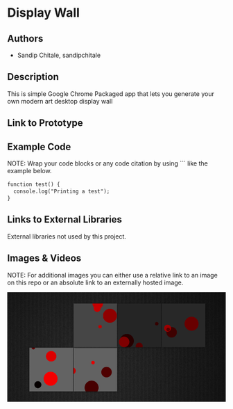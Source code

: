 # Display Wall

## Authors
- Sandip Chitale, sandipchitale

## Description
This is simple Google Chrome Packaged app that lets you generate your own modern art desktop display wall 

## Link to Prototype


## Example Code
NOTE: Wrap your code blocks or any code citation by using ``` like the example below.
```
function test() {
  console.log("Printing a test");
}
```
## Links to External Libraries
 External libraries not used by this project.

## Images & Videos
NOTE: For additional images you can either use a relative link to an image on this repo or an absolute link to an externally hosted image.

![Display Wall](project_images/cover.jpg?raw=true "Display Wall")
